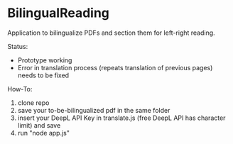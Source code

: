 # BilingualReading
Application to bilingualize PDFs and section them for left-right reading.

Status:
- Prototype working
- Error in translation process (repeats translation of previous pages) needs to be fixed

How-To:
1. clone repo
2. save your to-be-bilingualized pdf in the same folder
3. insert your DeepL API Key in translate.js (free DeepL API has character limit) and save
5. run "node app.js"
